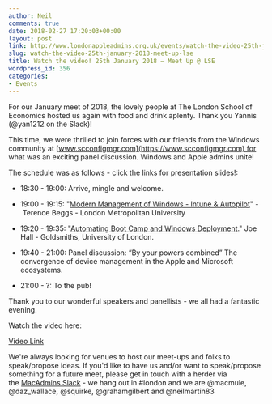 ```yaml
---
author: Neil
comments: true
date: 2018-02-27 17:20:03+00:00
layout: post
link: http://www.londonappleadmins.org.uk/events/watch-the-video-25th-january-2018-meet-up-lse/
slug: watch-the-video-25th-january-2018-meet-up-lse
title: Watch the video! 25th January 2018 – Meet Up @ LSE
wordpress_id: 356
categories:
- Events
---
```


For our January meet of 2018, the lovely people at The London School of Economics hosted us again with food and drink aplenty. Thank you Yannis (@yan1212 on the Slack)!

This time, we were thrilled to join forces with our friends from the Windows community at [www.scconfigmgr.com](https://www.scconfigmgr.com) for what was an exciting panel discussion. Windows and Apple admins unite!

The schedule was as follows - click the links for presentation slides!:



 	
  * 18:30 - 19:00: Arrive, mingle and welcome.

 	
  * 19:00 - 19:15: "[Modern Management of Windows - Intune & Autopilot](/presentations/2018.02.27-LSE-Demo-25th-Windows-AutoPilot-and-Intune-2.pdf)" - Terence Beggs - London Metropolitan University

 	
  * 19:20 - 19:35: "[Automating Boot Camp and Windows Deployment](/presentations/2018.02.27-talk-slides.pdf)." Joe Hall - Goldsmiths, University of London.

 	
  * 19:40 - 21:00: Panel discussion: “By your powers combined” The convergence of device management in the Apple and Microsoft ecosystems.

 	
  * 21:00 - ?: To the pub!


Thank you to our wonderful speakers and panellists - we all had a fantastic evening.

Watch the video here:

[Video Link](https://youtu.be/th78HH_NBQg)

We're always looking for venues to host our meet-ups and folks to speak/propose ideas. If you'd like to have us and/or want to speak/propose something for a future meet, please get in touch with a herder via the [MacAdmins Slack](https://macadmins.herokuapp.com/) - we hang out in #london and we are @macmule, @daz_wallace, @squirke, @grahamgilbert and @neilmartin83

